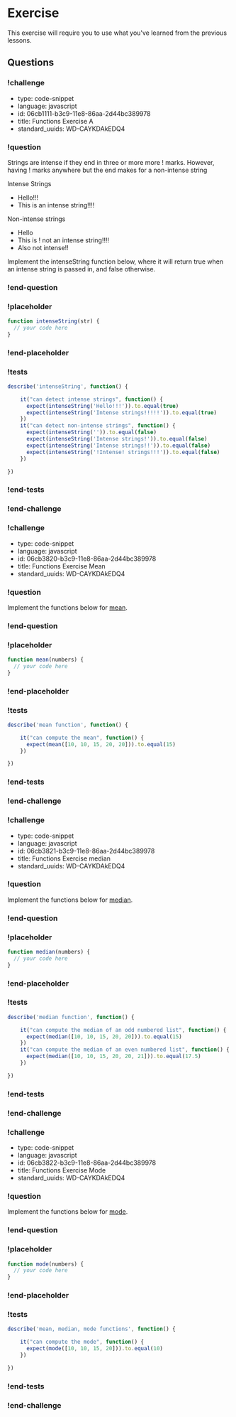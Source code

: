 # Exercise

This exercise will require you to use what you've learned from the previous lessons.

## Questions

<!-- Question -->

### !challenge

* type: code-snippet
* language: javascript
* id: 06cb1111-b3c9-11e8-86aa-2d44bc389978
* title: Functions Exercise A
* standard_uuids: WD-CAYKDAkEDQ4

### !question

Strings are intense if they end in three or more more ! marks.
However, having ! marks anywhere but the end makes for a non-intense
string

Intense Strings
* Hello!!!
* This is an intense string!!!!

Non-intense strings
* Hello
* This is ! not an intense string!!!!
* Also not intense!!

Implement the intenseString function below, where it will return true
when an intense string is passed in, and false otherwise.

### !end-question

### !placeholder
```js
function intenseString(str) {
  // your code here
}
```

### !end-placeholder

### !tests

```js
describe('intenseString', function() {

    it("can detect intense strings", function() {
      expect(intenseString('Hello!!!')).to.equal(true)
      expect(intenseString('Intense strings!!!!!')).to.equal(true)
    })
    it("can detect non-intense strings", function() {
      expect(intenseString('')).to.equal(false)
      expect(intenseString('Intense strings!')).to.equal(false)
      expect(intenseString('Intense strings!!')).to.equal(false)
      expect(intenseString('!Intense! strings!!!')).to.equal(false)
    })

})
```

### !end-tests

### !end-challenge

<!-- Question -->

### !challenge

* type: code-snippet
* language: javascript
* id: 06cb3820-b3c9-11e8-86aa-2d44bc389978
* title: Functions Exercise Mean
* standard_uuids: WD-CAYKDAkEDQ4

### !question

Implement the functions below for [mean](https://www.khanacademy.org/math/statistics-probability/summarizing-quantitative-data/mean-median-basics/a/mean-median-and-mode-review).

### !end-question

### !placeholder

```js
function mean(numbers) {
  // your code here
}
```

### !end-placeholder

### !tests

```js
describe('mean function', function() {

    it("can compute the mean", function() {
      expect(mean([10, 10, 15, 20, 20])).to.equal(15)
    })

})
```

### !end-tests

### !end-challenge


### !challenge

* type: code-snippet
* language: javascript
* id: 06cb3821-b3c9-11e8-86aa-2d44bc389978
* title: Functions Exercise median
* standard_uuids: WD-CAYKDAkEDQ4

### !question

Implement the functions below for [median](https://www.khanacademy.org/math/statistics-probability/summarizing-quantitative-data/mean-median-basics/a/mean-median-and-mode-review).

### !end-question

### !placeholder

```js
function median(numbers) {
  // your code here
}
```

### !end-placeholder

### !tests

```js
describe('median function', function() {

    it("can compute the median of an odd numbered list", function() {
      expect(median([10, 10, 15, 20, 20])).to.equal(15)
    })
    it("can compute the median of an even numbered list", function() {
      expect(median([10, 10, 15, 20, 20, 21])).to.equal(17.5)
    })

})
```

### !end-tests

### !end-challenge


### !challenge

* type: code-snippet
* language: javascript
* id: 06cb3822-b3c9-11e8-86aa-2d44bc389978
* title: Functions Exercise Mode
* standard_uuids: WD-CAYKDAkEDQ4

### !question

Implement the functions below for [mode](https://www.khanacademy.org/math/statistics-probability/summarizing-quantitative-data/mean-median-basics/a/mean-median-and-mode-review).

### !end-question

### !placeholder

```js
function mode(numbers) {
  // your code here
}
```

### !end-placeholder

### !tests

```js
describe('mean, median, mode functions', function() {

    it("can compute the mode", function() {
      expect(mode([10, 10, 15, 20])).to.equal(10)
    })

})
```

### !end-tests

### !end-challenge
